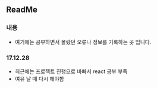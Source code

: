 ## ReadMe
### 내용
* 여기에는 공부하면서 몰랐던 오류나 정보를 기록하는 곳 입니다.
### 17.12.28
* 최근에는 프로젝트 진행으로 바빠서 react 공부 부족
* 여유 날 때 다시 해야함
